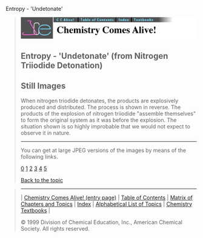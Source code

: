 





 Entropy - 'Undetonate'
 



> ![Chemistry Comes Alive!](ccahead.gif)
> 
> 
> 
> 
> 
> 
> 
> 
> 
> ## Entropy - 'Undetonate' (from Nitrogen Triiodide Detonation)
> 
> 
> 
> 
> ## Still Images
> 
> 
> 
> 
> 
> 
> 
> 
> 
>  When nitrogen triodide detonates, 
the products are explosively produced and distributed.
The process is shown in reverse. 
The products of the explosion of
nitrogen triiodide "assemble themselves" to form the original system as
it was before the explosion. 
The situation shown is so
highly improbable that we would not expect to observe it in
nature.
>  
> 
> 
> 
> 
> 
> 
> ---
> 
> 
>  You can get at large JPEG versions of the images by means of the following links.
>    
> 
> 
> [0](../../STILLS/ENTROPY/UNDETR/64JPG48/0.JPG) 
> [1](../../STILLS/ENTROPY/UNDETR/64JPG48/1.JPG) 
> [2](../../STILLS/ENTROPY/UNDETR/64JPG48/2.JPG) 
> [3](../../STILLS/ENTROPY/UNDETR/64JPG48/3.JPG) 
> [4](../../STILLS/ENTROPY/UNDETR/64JPG48/4.JPG) 
> [5](../../STILLS/ENTROPY/UNDETR/64JPG48/5.JPG) 
> 
> 
> 
> 
> [Back to the topic](../../MAIN/ENTROPY/PAGE1.HTM)



> ---
> 
> 
>  |
>  [Chemistry Comes Alive! (entry page)](../../INDEX.HTM) 
>  |
>  [Table of Contents](../../CONTENTS.HTM) 
>  |
>  [Matrix of Chapters and Topics](../../MATRIX.HTM) 
>  |
>  [Index](../../WORDS.HTM) 
>  |
>  [Alphabetical List of Topics](../../ALPHATOP.HTM) 
>  |
>  [Chemistry Textbooks](../../BOOKS.HTM) 
>  |
>  
>  © 1999 Division of Chemical Education, Inc.,
American Chemical Society. All rights reserved.





